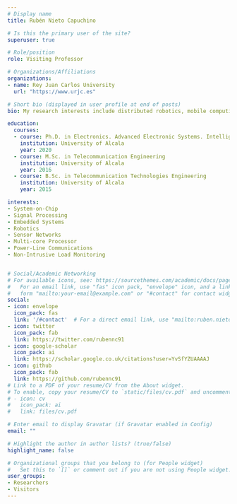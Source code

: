 ```yaml
---
# Display name
title: Rubén Nieto Capuchino

# Is this the primary user of the site?
superuser: true

# Role/position
role: Visiting Professor

# Organizations/Affiliations
organizations:
- name: Rey Juan Carlos University
  url: "https://www.urjc.es"

# Short bio (displayed in user profile at end of posts)
bio: My research interests include distributed robotics, mobile computing and programmable matter.

education:
  courses:
  - course: Ph.D. in Electronics. Advanced Electronic Systems. Intelligent Systems
    institution: University of Alcala
    year: 2020
  - course: M.Sc. in Telecommunication Engineering
    institution: University of Alcala
    year: 2016
  - course: B.Sc. in Telecommunication Technologies Engineering
    institution: University of Alcala
    year: 2015

interests:
- System-on-Chip
- Signal Processing
- Embedded Systems
- Robotics
- Sensor Networks
- Multi-core Processor
- Power-Line Communications
- Non-Intrusive Load Monitoring


# Social/Academic Networking
# For available icons, see: https://sourcethemes.com/academic/docs/page-builder/#icons
#   For an email link, use "fas" icon pack, "envelope" icon, and a link in the
#   form "mailto:your-email@example.com" or "#contact" for contact widget.
social:
- icon: envelope
  icon_pack: fas
  link: '/#contact'  # For a direct email link, use "mailto:ruben.nieto@uah.es".
- icon: twitter
  icon_pack: fab
  link: https://twitter.com/rubennc91
- icon: google-scholar
  icon_pack: ai
  link: https://scholar.google.co.uk/citations?user=YvSfYZUAAAAJ
- icon: github
  icon_pack: fab
  link: https://github.com/rubennc91
# Link to a PDF of your resume/CV from the About widget.
# To enable, copy your resume/CV to `static/files/cv.pdf` and uncomment the lines below.
# - icon: cv
#   icon_pack: ai
#   link: files/cv.pdf

# Enter email to display Gravatar (if Gravatar enabled in Config)
email: ""

# Highlight the author in author lists? (true/false)
highlight_name: false

# Organizational groups that you belong to (for People widget)
#   Set this to `[]` or comment out if you are not using People widget.
user_groups:
- Researchers
- Visitors
---
```



